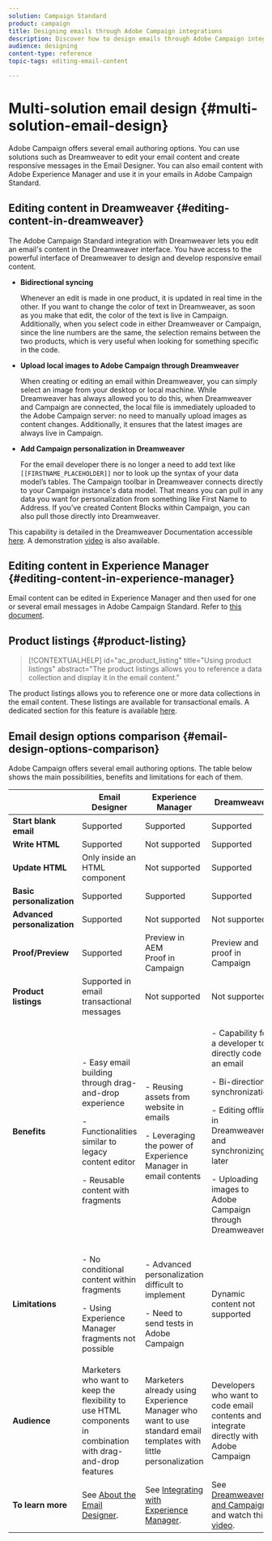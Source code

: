 ```yaml
---
solution: Campaign Standard
product: campaign
title: Designing emails through Adobe Campaign integrations 
description: Discover how to design emails through Adobe Campaign integrations in the Email Designer.
audience: designing
content-type: reference
topic-tags: editing-email-content

---
```


# Multi-solution email design {#multi-solution-email-design}

Adobe Campaign offers several email authoring options. You can use solutions such as Dreamweaver to edit your email content and create responsive messages in the Email Designer. You can also email content with Adobe Experience Manager and use it in your emails in Adobe Campaign Standard.

## Editing content in Dreamweaver {#editing-content-in-dreamweaver}

The Adobe Campaign Standard integration with Dreamweaver lets you edit an email's content in the Dreamweaver interface. You have access to the powerful interface of Dreamweaver to design and develop responsive email content.

* **Bidirectional syncing**

  Whenever an edit is made in one product, it is updated in real time in the other. If you want to change the color of text in Dreamweaver, as soon as you make that edit, the color of the text is live in Campaign. Additionally, when you select code in either Dreamweaver or Campaign, since the line numbers are the same, the selection remains between the two products, which is very useful when looking for something specific in the code.

* **Upload local images to Adobe Campaign through Dreamweaver**

  When creating or editing an email within Dreamweaver, you can simply select an image from your desktop or local machine. While Dreamweaver has always allowed you to do this, when Dreamweaver and Campaign are connected, the local file is immediately uploaded to the Adobe Campaign server: no need to manually upload images as content changes. Additionally, it ensures that the latest images are always live in Campaign.

* **Add Campaign personalization in Dreamweaver**

  For the email developer there is no longer a need to add text like `[[FIRSTNAME_PLACEHOLDER]]` nor to look up the syntax of your data model’s tables. The Campaign toolbar in Dreamweaver connects directly to your Campaign instance's data model. That means you can pull in any data you want for personalization from something like First Name to Address. If you’ve created Content Blocks within Campaign, you can also pull those directly into Dreamweaver.

This capability is detailed in the Dreamweaver Documentation accessible [here](https://helpx.adobe.com/dreamweaver/using/working-with-dreamweaver-and-campaign.html). A demonstration [video](https://docs.adobe.com/content/help/en/campaign-learn/campaign-standard-tutorials/designing-content/email-designer/dreamweaver-integration.html) is also available.

## Editing content in Experience Manager {#editing-content-in-experience-manager}

Email content can be edited in Experience Manager and then used for one or several email messages in Adobe Campaign Standard. Refer to [this document](../../integrating/using/integrating-with-experience-manager.md).

## Product listings {#product-listing}

>[!CONTEXTUALHELP]
>id="ac_product_listing"
>title="Using product listings"
>abstract="The product listings allows you to reference a data collection and display it in the email content."

The product listings allows you to reference one or more data collections in the email content. These listings are available for transactional emails. A dedicated section for this feature is available [here](../../channels/using/event-transactional-messages.md#using-product-listings-in-a-transactional-message).

## Email design options comparison {#email-design-options-comparison}

Adobe Campaign offers several email authoring options. The table below shows the main possibilities, benefits and limitations for each of them.

<table> 
 <thead> 
  <tr> 
   <th> </th> 
   <th> Email Designer<br /> </th> 
   <th> Experience Manager<br /> </th> 
   <th> Dreamweaver<br /> </th> 
  </tr> 
 </thead> 
 <tbody> 
  <tr> 
   <td> <strong>Start blank email</strong><br /> </td> 
   <td> Supported<br /> </td> 
   <td> Supported<br /> </td> 
   <td> Supported<br /> </td> 
  </tr> 
  <tr> 
   <td> <strong>Write HTML</strong><br /> </td> 
   <td> Supported<br /> </td> 
   <td> Not supported<br /> </td> 
   <td> Supported<br /> </td> 
  </tr> 
  <tr> 
   <td> <strong>Update HTML</strong><br /> </td> 
   <td> Only inside an HTML component<br /> </td> 
   <td> Not supported<br /> </td> 
   <td> Supported<br /> </td> 
  </tr> 
  <tr> 
   <td> <strong>Basic personalization</strong><br /> </td> 
   <td> Supported<br /> </td> 
   <td> Supported<br /> </td> 
   <td> Supported<br /> </td> 
  </tr> 
  <tr> 
   <td> <strong>Advanced personalization</strong><br /> </td> 
   <td> Supported<br /> </td> 
   <td> Not supported<br /> </td> 
   <td> Not supported<br /> </td> 
  </tr> 
  <tr> 
   <td> <strong>Proof/Preview</strong><br /> </td> 
   <td> Supported<br /> </td> 
   <td> Preview in AEM<br /> Proof in Campaign<br /> </td> 
   <td> Preview and proof in Campaign<br /> </td> 
  </tr> 
  <tr> 
   <td> <strong>Product listings</strong><br /> </td> 
   <td> Supported in email transactional messages<br /> </td> 
   <td> Not supported<br /> </td> 
   <td> Not supported<br /> </td> 
  </tr> 
  <tr> 
   <td> <strong>Benefits</strong><br /> </td> 
   <td> 
     <p>- Easy email building through drag-and-drop experience</p>
     <p>- Functionalities similar to legacy content editor</p>
     <p>- Reusable content with fragments</p>
  </td> 
   <td> 
     <p>- Reusing assets from website in emails</p>
     <p>- Leveraging the power of Experience Manager in email contents</p>
    </td> 
   <td> 
    <p>- Capability for a developer to directly code an email</p>
    <p>- Bi-directional synchronization</p>
    <p>- Editing offline in Dreamweaver and synchronizing later</p>
    <p>- Uploading images to Adobe Campaign through Dreamweaver</p>
  </td> 
  </tr> 
  <tr> 
   <td> <strong>Limitations</strong><br /> </td> 
   <td> 
     <p>- No conditional content within fragments</p>
     <p>- Using Experience Manager fragments not possible</p>
  </td> 
   <td> 
     <p>- Advanced personalization difficult to implement</p>
     <p>- Need to send tests in Adobe Campaign</p>
  </td> 
   <td> Dynamic content not supported<br /> </td> 
  </tr> 
  <tr> 
   <td> <strong>Audience</strong><br /> </td> 
   <td> Marketers who want to keep the flexibility to use HTML components in combination with drag-and-drop features<br /> </td> 
   <td> Marketers already using Experience Manager who want to use standard email templates with little personalization<br /> </td> 
   <td> Developers who want to code email contents and integrate directly with Adobe Campaign<br /> </td> 
  </tr> 
  <tr> 
   <td> <strong>To learn more</strong><br /> </td> 
   <td> See <a href="../../designing/using/designing-content-in-adobe-campaign.md">About the Email Designer</a>.<br /> </td> 
   <td> See <a href="../../integrating/using/integrating-with-experience-manager.md">Integrating with Experience Manager</a>.<br /> </td> 
   <td> See <a href="https://helpx.adobe.com/dreamweaver/using/working-with-dreamweaver-and-campaign.html">Dreamweaver and Campaign</a> and watch this <a href="https://docs.adobe.com/content/help/en/campaign-learn/campaign-standard-tutorials/designing-content/email-designer/dreamweaver-integration.html">video</a>.<br /> </td> 
  </tr> 
 </tbody> 
</table>
